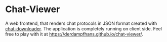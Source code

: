 # Chat-Viewer

A web frontend, that renders chat protocols in JSON format created with [chat-downloader](https://github.com/xenova/chat-downloader). The application is completely running on client side. Feel free to play with it at <https://derdampfhans.github.io/chat-viewer/>.
